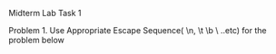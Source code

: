 Midterm Lab Task 1


Problem 1. Use Appropriate Escape Sequence( \n, \t \b \ ..etc) for the problem below
